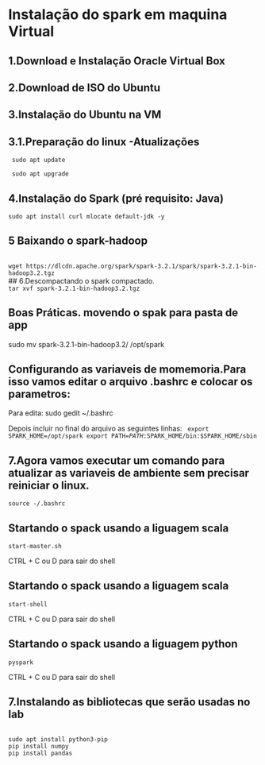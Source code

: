 
# Instalação do spark em maquina Virtual

## 1.Download e Instalação Oracle Virtual Box

## 2.Download de ISO do Ubuntu
## 3.Instalação do Ubuntu na VM

## 3.1.Preparação do linux -Atualizações

<code> sudo apt update </code>

<code> sudo apt upgrade </code>



## 4.Instalação do Spark (pré requisito: Java)

`sudo apt install curl mlocate default-jdk -y`

## 5 Baixando o spark-hadoop
<code>
wget https://dlcdn.apache.org/spark/spark-3.2.1/spark/spark-3.2.1-bin-hadoop3.2.tgz
</code>
## 6.Descompactando o spark compactado.

<code>
tar xvf spark-3.2.1-bin-hadoop3.2.tgz
</code>

## Boas Práticas. movendo o spak para pasta de app
sudo mv spark-3.2.1-bin-hadoop3.2/ /opt/spark

## Configurando as variaveis de momemoria.Para isso vamos editar o arquivo .bashrc e colocar os parametros:

Para edita:
sudo gedit ~/.bashrc

Depois incluir no final do arquivo as seguintes linhas:
<code>
export SPARK_HOME=/opt/spark
export PATH=$PATH:$SPARK_HOME/bin:$SPARK_HOME/sbin
</code>

## 7.Agora vamos executar um comando para atualizar as variaveis de ambiente sem precisar reiniciar o linux.

<code>source -/.bashrc
</code>

## Startando o spack usando a liguagem scala
<code>start-master.sh </code>

CTRL + C ou D  para sair do shell

## Startando o spack usando a liguagem scala
<code>start-shell </code>

CTRL + C ou D  para sair do shell


## Startando o spack usando a liguagem python
<code>pyspark </code>

CTRL + C ou D  para sair do shell

## 7.Instalando as bibliotecas que serão usadas no lab
<code>
sudo apt install python3-pip </code>

<code>
pip install numpy </code>
<code>
pip install pandas </code>